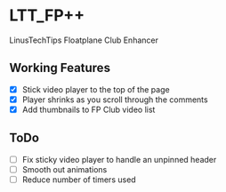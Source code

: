 # LTT_FP++
LinusTechTips Floatplane Club Enhancer

## Working Features
- [x]  Stick video player to the top of the page
- [x]  Player shrinks as you scroll through the comments
- [x]  Add thumbnails to FP Club video list

## ToDo
- [ ]  Fix sticky video player to handle an unpinned header
- [ ]  Smooth out animations
- [ ]  Reduce number of timers used